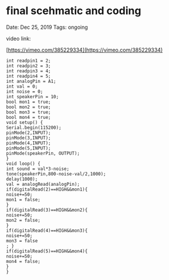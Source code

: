 # final scehmatic and coding

Date: Dec 25, 2019
Tags: ongoing

video link:

[https://vimeo.com/385229334](https://vimeo.com/385229334)

    int readpin1 = 2;
    int readpin2 = 3;
    int readpin3 = 4;
    int readpin4 = 5;
    int analogPin = A1;
    int val = 0;
    int noise = 0;
    int speakerPin = 10;
    bool mon1 = true;
    bool mon2 = true;
    bool mon3 = true;
    bool mon4 = true;
    void setup() {
    Serial.begin(115200);
    pinMode(2,INPUT);
    pinMode(3,INPUT);
    pinMode(4,INPUT);
    pinMode(5,INPUT);
    pinMode(speakerPin, OUTPUT);
    }
    void loop() {
    int sound = val*3-noise;
    tone(speakerPin,800-noise-val/2,1000);
    delay(1000);
    val = analogRead(analogPin);
    if(digitalRead(2)==HIGH&&mon1){
    noise+=50;
    mon1 = false;
    }
    if(digitalRead(3)==HIGH&&mon2){
    noise+=50;
    mon2 = false;
    }
    if(digitalRead(4)==HIGH&&mon3){
    noise+=50;
    mon3 = false
    ; }
    if(digitalRead(5)==HIGH&&mon4){
    noise+=50;
    mon4 = false;
    }
    }